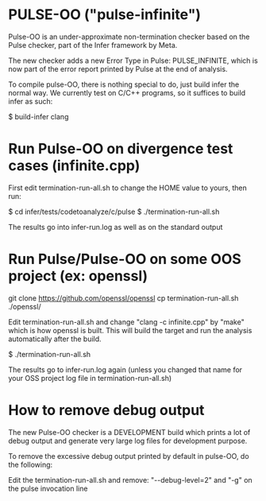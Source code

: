 # PULSE-OO ("pulse-infinite")

Pulse-OO is an under-approximate non-termination checker based on the Pulse checker, part of the Infer framework by Meta.

The new checker adds a new Error Type in Pulse: PULSE_INFINITE, which is now part of the error report printed by Pulse at the end of analysis.

To compile pulse-OO, there is nothing special to do, just build infer the normal way. We currently test on C/C++ programs, so it suffices to build infer as such:

$ build-infer clang

# Run Pulse-OO on divergence test cases (infinite.cpp) 

First edit termination-run-all.sh to change the HOME value to yours, then run:

$ cd infer/tests/codetoanalyze/c/pulse
$ ./termination-run-all.sh

The results go into infer-run.log as well as on the standard output

# Run Pulse/Pulse-OO on some OOS project (ex: openssl)

git clone https://github.com/openssl/openssl
cp termination-run-all.sh ./openssl/

Edit termination-run-all.sh and change "clang -c infinite.cpp" by "make" which is how openssl is built. This will build the target and run the analysis automatically after the build.

$ ./termination-run-all.sh

The results go to infer-run.log again (unless you changed that name for your OSS project log file in termination-run-all.sh)

# How to remove debug output

The new Pulse-OO checker is a DEVELOPMENT build which prints a lot of debug output and generate very large log files for development purpose.

To remove the excessive debug output printed by default in pulse-OO, do the following:

Edit the termination-run-all.sh and remove: "--debug-level=2" and "-g" on the pulse invocation line


